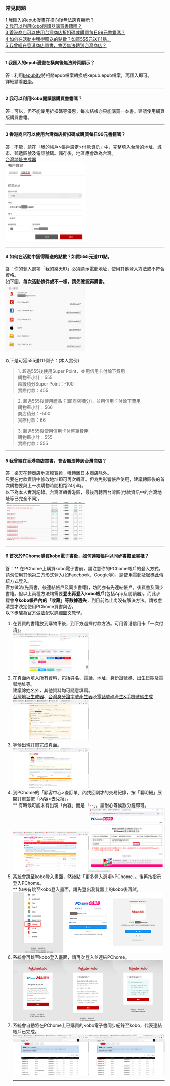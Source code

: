 ### 常見問題

[1 我匯入的epub漫畫在橫向後無法跨頁顯示？](#1-我匯入的epub漫畫在橫向後無法跨頁顯示)<br>
[2 我可以利用Kobo閱讀器購買書籍嗎？](#2-我可以利用Kobo閱讀器購買書籍嗎)<br>
[3 香港商店可以使用台灣商店折扣碼或購買每日99元書籍嗎？](#3-香港商店可以使用台灣商店折扣碼或購買每日99元書籍嗎)<br>
[4 如何在活動中獲得贈送的點數？如買555元送111點。](#4-如何在活動中獲得贈送的點數如買555元送111點)<br>
[5 我曾經在香港商店買書，會否無法轉到台灣商店？](#5-我曾經在香港商店買書會否無法轉到台灣商店)<br>

<hr>

#### 1 我匯入的epub漫畫在橫向後無法跨頁顯示？<br>
  答：利用[kepubify](https://github.com/pgaskin/kepubify)將相關epub檔案轉換成kepub.epub檔案，再匯入即可。<br>
   詳細請看[教學](https://github.com/Megumi-B/Kobo_Tips/blob/main/Doc/%E6%8E%A8%E8%96%A6%E7%A8%8B%E5%BC%8F%E6%88%96%E6%8F%92%E4%BB%B6.md#kepubify)。<br><hr>
#### 2 我可以利用Kobo閱讀器購買書籍嗎？<br>
  答：可以，但不能使用折扣碼等優惠，每次結帳亦只能購買一本書。建議使用網頁版購買書籍。<br><hr>
#### 3 香港商店可以使用台灣商店折扣碼或購買每日99元書籍嗎？<br>
  答：不能，請在「我的帳戶>帳戶設定>付款資訊」中，完整填入台灣的地址、城市、郵遞區號及電話號碼。儲存後，地區應會改為台灣。<br>
  [台灣地址生成器](https://www.meiguodizhi.com/tw-address)<br>
  <img src="/Img/付款資訊.png" width="50%"><br><hr>
#### 4 如何在活動中獲得贈送的點數？如買555元送111點。<br>
  答：你的登入選項「我的樂天ID」必須顯示電郵地址，使用其他登入方法或不符合資格。<br>
  如下圖，<b>每次活動條件或不一樣，請先確認再購書。</b><br>
  <img src="/Img/我的樂天ID.png" width="50%"><br>
  <br>
  以下是可獲555送111例子：(本人實例)<br>
  <blockquote><p>
  1. 超過555後使用Super Point，並用信用卡付餘下費用<br>
     購物車小計：555<br>
     超級積分Super Point：-100<br>
     實際付款：455<br></p>
  </blockquote>
  <blockquote><p>
  2. 超過555後使用禮品卡(即商店積分)，並用信用卡付餘下費用<br>
     購物車小計：566<br>
     商店積分：-500<br>
     實際付款：66<br></p>
  </blockquote>
  <blockquote><p>
  3. 超過555後使用信用卡付整筆費用<br>
     購物車小計：555<br>
     實際付款：555<br></p>
  </blockquote><hr>
  
#### 5 我曾經在香港商店買書，會否無法轉到台灣商店？<br>
  答：樂天在轉商店地區較寬鬆，唯轉離日本商店除外。<br>
  只要在付款資訊中修改地址即可再次轉區。但為免影響帳戶使用，建議轉區後的首次購物要與上一次購物時間相距24小時。<br>
  以下為本人實測記錄。台灣區轉香港區，最後再轉回台灣區(付款資訊中的台灣地址等已完全不同)。<br>
  <img src="/Img/購買記錄.png" width="50%"><br><hr>
#### 6 首次於PChome購買kobo電子書後，如何連結帳戶以同步書籍至書櫃？<br>
  答：** 在PChome上購買kobo電子書前，請注意你的PChome帳戶的登入方式。請勿使用其他第三方形式登入(如Facebook、Google等)，請使用電郵及密碼此傳統方式登入。<br>
  官方做法(先買書，後連結帳戶及同步書籍)，坊間亦有先連結帳戶，後買書及同步書籍。但以上兩種方法均需要<b>登出再登入kobo帳戶</b>(包括App及閱讀器)。而此步驟會<b>令kobo帳戶內的「收藏」等數據遺失</b>，到目前為止尚沒有解決方法。請考慮清楚才決定使用PChome買書與否。<br>
  以下步驟為<a href="https://24h.pchome.app/pchome24h/koboinstruction-721#web">官方做法</a>配以詳細圖文教學。<br>
  1. 在要買的書籍放到購物車後，到下方選擇付款方法。可用香港信用卡「一次付清」。<br>
  <img src="/Img/PChome_1.png" width="50%"><br>
  2. 在頁面內填入所有資料，包括姓名、電話、地址、身份證號碼、出生日期及電郵地址等。<br>
  建議除姓名外，其他資料均可隨意填寫。<br>
  [台灣地址生成器](https://www.meiguodizhi.com/tw-address)、[台灣身分證字號產生器](https://people.debian.org/~paulliu/ROCid.html)及[電話號碼產生&手機號碼生成](https://www.ifreesite.com/phone/)<br>
  <img src="/Img/PChome_2a.png" width="50%"><br>
  3. 等候出現訂單完成頁面。<br>
  <img src="/Img/PChome_2b.png" width="50%"><br>
  4. 到PChome的「顧客中心>查訂單」內找回剛才的交易紀錄，按「看明細」展開訂單並按「內容>去兌換」。<br>
  ** 有時候可能未有出現「內容」而是「--」。請耐心等候數分鐘即可。<br>
  <img src="/Img/PChome_3.png" width="50%"><img src="/Img/PChome_4.png" width="50%"><br>
  5. 系統會跳至kobo登入畫面，然後點「更多登入選項>PChome」。後再按指示登入PChome。<br>
  ** 如未有跳至kobo登入畫面，請先登出瀏覧器上的kobo後再試。<br>
  <img src="/Img/PChome_5a.png" width="33%"><img src="/Img/PChome_5b.png" width="33%"><img src="/Img/PChome_5c.png" width="33%"><br>
  6. 系統會再跳至kobo登入畫面，請再次登入並連結PChome。<br>
  <img src="/Img/PChome_6a.png" width="33%"><img src="/Img/PChome_6b.png" width="33%"><img src="/Img/PChome_6c.png" width="33%"><br>
  7. 系統會自動將在PChome上已購買的kobo電子書同步紀錄至kobo，代表連結帳戶已完成。<br>
  <img src="/Img/PChome_7a.png" width="50%"><img src="/Img/PChome_7b.png" width="50%"><br><hr>
